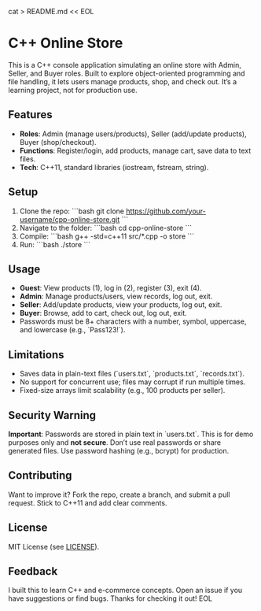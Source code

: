 cat > README.md << EOL
# C++ Online Store

This is a C++ console application simulating an online store with Admin, Seller, and Buyer roles. Built to explore object-oriented programming and file handling, it lets users manage products, shop, and check out. It’s a learning project, not for production use.

## Features
- **Roles**: Admin (manage users/products), Seller (add/update products), Buyer (shop/checkout).
- **Functions**: Register/login, add products, manage cart, save data to text files.
- **Tech**: C++11, standard libraries (iostream, fstream, string).

## Setup
1. Clone the repo:
   \`\`\`bash
   git clone https://github.com/your-username/cpp-online-store.git
   \`\`\`
2. Navigate to the folder:
   \`\`\`bash
   cd cpp-online-store
   \`\`\`
3. Compile:
   \`\`\`bash
   g++ -std=c++11 src/*.cpp -o store
   \`\`\`
4. Run:
   \`\`\`bash
   ./store
   \`\`\`

## Usage
- **Guest**: View products (1), log in (2), register (3), exit (4).
- **Admin**: Manage products/users, view records, log out, exit.
- **Seller**: Add/update products, view your products, log out, exit.
- **Buyer**: Browse, add to cart, check out, log out, exit.
- Passwords must be 8+ characters with a number, symbol, uppercase, and lowercase (e.g., \`Pass123!\`).

## Limitations
- Saves data in plain-text files (\`users.txt\`, \`products.txt\`, \`records.txt\`).
- No support for concurrent use; files may corrupt if run multiple times.
- Fixed-size arrays limit scalability (e.g., 100 products per seller).

## Security Warning
**Important**: Passwords are stored in plain text in \`users.txt\`. This is for demo purposes only and **not secure**. Don’t use real passwords or share generated files. Use password hashing (e.g., bcrypt) for production.

## Contributing
Want to improve it? Fork the repo, create a branch, and submit a pull request. Stick to C++11 and add clear comments.

## License
MIT License (see [LICENSE](LICENSE)).

## Feedback
I built this to learn C++ and e-commerce concepts. Open an issue if you have suggestions or find bugs. Thanks for checking it out!
EOL
